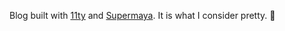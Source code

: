 Blog built with [11ty](https://github.com/11ty/eleventy/) and [Supermaya](https://github.com/madebymike/supermaya). It is what I consider pretty. :nail_care: